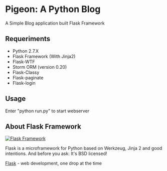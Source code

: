 Pigeon: A Python Blog
=====================

A Simple Blog application built Flask Framework


Requeriments
-------------
* Python 2.7.X
* Flask Framework (With Jinja2)
* Flask-WTF
* Storm ORM (version 0.20)
* Flask-Classy
* Flask-paginate
* Flask-login


Usage
-----
Enter "python run.py" to start webserver



About Flask Framework
---------------------
[![Flask Framework](http://flask.pocoo.org/static/logo.png)](http://flask.pocoo.org/)


Flask is a microframework for Python based on Werkzeug, Jinja 2 and good intentions. And before you ask: It's BSD licensed!

[Flask](http://flask.pocoo.org/) - web development, one drop at the time

  